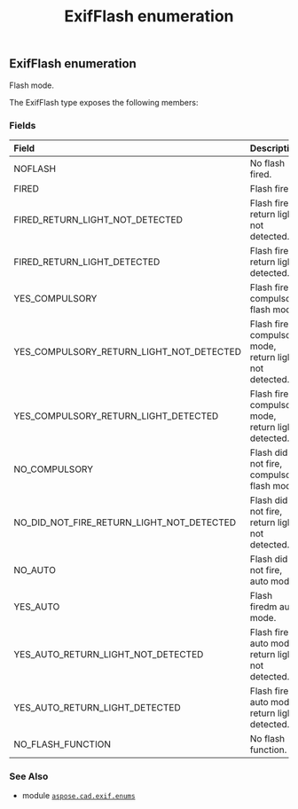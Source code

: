 ﻿---
title: ExifFlash enumeration
second_title: Aspose.CAD for Python via .NET API References
description: 
type: docs
weight: 70
url: /python-net/aspose.cad.exif.enums/exifflash/
is_root: false
---

## ExifFlash enumeration

Flash mode.



The ExifFlash type exposes the following members:

### Fields
| Field | Description |
| :- | :- |
| NOFLASH | No flash fired. |
| FIRED | Flash fired. |
| FIRED_RETURN_LIGHT_NOT_DETECTED | Flash fired, return light not detected. |
| FIRED_RETURN_LIGHT_DETECTED | Flash fired, return light detected. |
| YES_COMPULSORY | Flash fired, compulsory flash mode. |
| YES_COMPULSORY_RETURN_LIGHT_NOT_DETECTED | Flash fired, compulsory mode, return light not detected. |
| YES_COMPULSORY_RETURN_LIGHT_DETECTED | Flash fired, compulsory mode, return light detected. |
| NO_COMPULSORY | Flash did not fire, compulsory flash mode. |
| NO_DID_NOT_FIRE_RETURN_LIGHT_NOT_DETECTED | Flash did not fire, return light not detected. |
| NO_AUTO | Flash did not fire, auto mode. |
| YES_AUTO | Flash firedm auto mode. |
| YES_AUTO_RETURN_LIGHT_NOT_DETECTED | Flash fired, auto mode, return light not detected. |
| YES_AUTO_RETURN_LIGHT_DETECTED | Flash fired, auto mode, return light detected. |
| NO_FLASH_FUNCTION | No flash function. |



### See Also
* module [`aspose.cad.exif.enums`](..)

